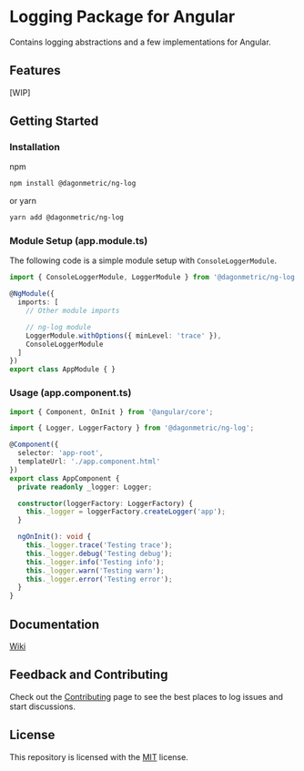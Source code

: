 # Logging Package for Angular

Contains logging abstractions and a few implementations for Angular.

## Features

[WIP]

## Getting Started

### Installation

npm

```bash
npm install @dagonmetric/ng-log
```

or yarn

```bash
yarn add @dagonmetric/ng-log
```

### Module Setup (app.module.ts)

The following code is a simple module setup with `ConsoleLoggerModule`.

```typescript
import { ConsoleLoggerModule, LoggerModule } from '@dagonmetric/ng-log';

@NgModule({
  imports: [
    // Other module imports

    // ng-log module
    LoggerModule.withOptions({ minLevel: 'trace' }),
    ConsoleLoggerModule
  ]
})
export class AppModule { }
```

### Usage (app.component.ts)

```typescript
import { Component, OnInit } from '@angular/core';

import { Logger, LoggerFactory } from '@dagonmetric/ng-log';

@Component({
  selector: 'app-root',
  templateUrl: './app.component.html'
})
export class AppComponent {
  private readonly _logger: Logger;

  constructor(loggerFactory: LoggerFactory) {
    this._logger = loggerFactory.createLogger('app');
  }

  ngOnInit(): void {
    this._logger.trace('Testing trace');
    this._logger.debug('Testing debug');
    this._logger.info('Testing info');
    this._logger.warn('Testing warn');
    this._logger.error('Testing error');
  }
}
```

## Documentation

[Wiki](https://github.com/DagonMetric/ng-log/wiki)

## Feedback and Contributing

Check out the [Contributing](https://github.com/DagonMetric/ng-log/blob/master/CONTRIBUTING.md) page to see the best places to log issues and start discussions.

## License

This repository is licensed with the [MIT](https://github.com/DagonMetric/ng-log/blob/master/LICENSE) license.
